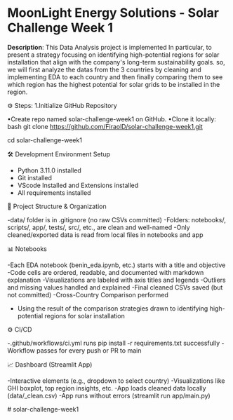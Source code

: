 # MoonLight Energy Solutions - Solar Challenge Week 1

**Description**: This Data Analysis project is implemented In particular,  to present a strategy focusing on identifying high-potential regions for solar installation that align with the company's long-term sustainability goals. so, we will first analyze the datas from the 3 countries by cleaning and implementing EDA to each country and then finally comparing them to see which region has the highest potential for solar grids to be installed in the region.

⚙️ Steps: 
1.Initialize GitHub Repository

•Create repo named solar-challenge-week1 on GitHub.
•Clone it locally:
bash
git clone https://github.com/FiraolD/solar-challenge-week1.git 

cd solar-challenge-week1

🛠️ Development Environment Setup

- Python 3.11.0 installed
- Git installed
- VScode Installed and Extensions installed
- All requirements installed

📁 Project Structure & Organization

-data/ folder is in .gitignore (no raw CSVs committed)
-Folders: notebooks/, scripts/, app/, tests/, src/, etc., are clean and well-named
-Only cleaned/exported data is read from local files in notebooks and app

  
 📊 Notebooks

-Each EDA notebook (benin_eda.ipynb, etc.) starts with a title and objective
-Code cells are ordered, readable, and documented with markdown explanation
-Visualizations are labeled with axis titles and legends
-Outliers and missing values handled and explained
-Final cleaned CSVs saved (but not committed)
-Cross-Country Comparison performed
- Using the result of the comparison strategies drawn to identifying high-potential regions for solar installation

⚙️ CI/CD

-.github/workflows/ci.yml runs pip install -r requirements.txt successfully
-Workflow passes for every push or PR to main

📈 Dashboard (Streamlit App)

-Interactive elements (e.g., dropdown to select country)
-Visualizations like GHI boxplot, top region insights, etc.
-App loads cleaned data locally (data/<country>_clean.csv)
-App runs without errors (streamlit run app/main.py)



#   s o l a r - c h a l l e n g e - w e e k 1 
 
 
